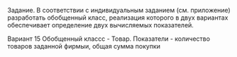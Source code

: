 Задание. В соответствии с индивидуальным заданием (см. приложение) разработать обобщенный класс, реализация которого в двух вариантах обеспечивает определение двух вычисляемых показателей. 

Вариант 15 Обобщенный классс - Товар. Показатели - количество товаров заданной фирмыи, общая сумма покупки
